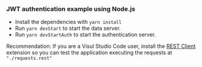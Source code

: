 ### JWT authentication example using Node.js

- Install the dependencies with `yarn install`
- Run `yarn devStart` to start the data server.
- Run `yarn devStartAuth` to start the authentication server.

Recommendation: If you are a Visul Studio Code user, install the [REST Client](https://marketplace.visualstudio.com/items?itemName=humao.rest-client) extension so you can test the application executing the requests at `"./requests.rest"`
